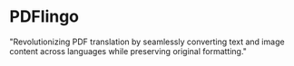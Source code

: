 # PDFlingo
"Revolutionizing PDF translation by seamlessly converting text and image content across languages while preserving original formatting."
